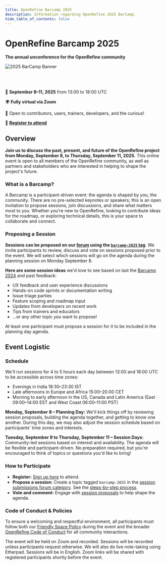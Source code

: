 ```yaml
---
title: OpenRefine Barcamp 2025
description: Information regarding OpenRefine 2025 BarCamp.
hide_table_of_contents: false
---
```


# OpenRefine Barcamp 2025
**The annual unconference for the OpenRefine community**


<img src="/img/2025-barcamp-banner.png" alt="2025 BarCamp Banner"/>
<br></br>
<br></br>

📅 **September 8–11, 2025** from 13:00 to 18:00 UTC

🌍 **Fully virtual via Zoom**

💬 Open to contributors, users, trainers, developers, and the curious!

📍 [**Register to attend**](https://forms.gle/nBifPoDgz5pVYumk6)
<!--truncate-->

## Overview

**Join us to discuss the past, present, and future of the OpenRefine project from Monday, September 8, to Thursday, September 11, 2025.** This online event is open to all members of the OpenRefine community, as well as partners and stakeholders who are interested in helping to shape the project's future.

### What is a Barcamp?

A Barcamp is a participant-driven event: the agenda is shaped by *you*, the community. There are no pre-selected keynotes or speakers; this is an open invitation to propose sessions, join discussions, and share what matters most to you. Whether you're new to OpenRefine, looking to contribute ideas for the roadmap, or exploring technical details, this is your space to collaborate and connect.

### Proposing a Session 

**Sessions can be proposed on our [forum](https://forum.openrefine.org/c/community/community-events/18) using the [`barcamp-2025` tag](https://forum.openrefine.org/tag/barcamp-2025)**. We invite participants to review, discuss and vote on sessions proposed prior to the event. We will select which sessions will go on the agenda during the planning session on Monday September 8.

**Here are some session ideas** we'd love to see based on last the [Barcamp 2024](https://forum.openrefine.org/tag/barcamp-2024) and past feedback:
- UX feedback and user experience discussions
- Hands-on code sprints or documentation writing
- Issue triage parties
- Feature scoping and roadmap input
- Updates from developers on recent work
- Tips from trainers and educators
- ...or any other topic *you* want to propose!

At least one participant must propose a session for it to be included in the planning day agenda.

## Event Logistic 

### Schedule

We'll run sessions for 4 to 5 hours each day between 13:00 and 18:00 UTC to be accessible across time zones:

- Evenings in India 18:30–23:30 IST
- Late afternoons in Europe and Africa 15:00–20:00 CET
- Morning to early afternoon in the US, Canada and Latin America (East · 09:00–14:00 EST and West Coast 06:00–11:00 PST)

**Monday, September 8 – Planning Day:** We'll kick things off by reviewing session proposals, building the agenda together, and getting to know one another. During this day, we may also adjust the session schedule based on participants' time zones and interests.

**Tuesday, September 9 to Thursday, September 11 – Session Days:** Community-led sessions based on interest and availability. The agenda will be flexible and participant-driven. No preparation required, but you're encouraged to think of topics or questions you'd like to bring!

### How to Participate

- **Register:** [Sign up here](https://forms.gle/nBifPoDgz5pVYumk6) to attend.
- **Propose a session:** Create a topic tagged `barcamp-2025` in the [session submissions forum category](https://forum.openrefine.org/c/community/community-events/18). See the [steps-by-step process](https://forum.openrefine.org/t/how-to-propose-a-session-for-the-2025-openrefine-barcamp/2372).
- **Vote and comment:** Engage with [session proposals](https://forum.openrefine.org/tag/barcamp-2025) to help shape the agenda.

### Code of Conduct & Policies

To ensure a welcoming and respectful environment, all participants must follow both our [Friendly Space Policy](/friendly_space_policy) during the event and the broader [OpenRefine Code of Conduct](https://github.com/OpenRefine/OpenRefine/blob/master/CODE_OF_CONDUCT.md) for all community interactions.

The event will be held on Zoom and recorded. Sessions will be recorded unless participants request otherwise. We will also do live note-taking using Etherpad. Sessions will be in English. Zoom links will be shared with registered participants shortly before the event.
